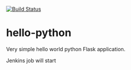 [![Build Status](http://43.204.144.183:8080/buildStatus/icon?job=PythonFlask)](http://43.204.144.183:8080/job/PythonFlask/)
# hello-python
Very simple hello world python Flask application.

Jenkins job will start
